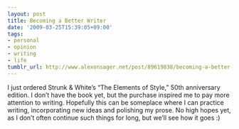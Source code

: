 ```yaml
---
layout: post
title: Becoming a Better Writer
date: '2009-03-25T15:39:05+09:00'
tags:
- personal
- opinion
- writing
- life
tumblr_url: http://www.alexonsager.net/post/89619838/becoming-a-better-writer
---
```

<p>I just ordered Strunk &amp; White&rsquo;s &ldquo;The Elements of Style,&rdquo; 50th anniversary edition. I don&rsquo;t have the book yet, but the purchase inspired me to pay more attention to writing. Hopefully this can be someplace where I can practice writing, incorporating new ideas and polishing my prose. No high hopes yet, as I don&rsquo;t often continue such things for long, but we&rsquo;ll see how it goes :)</p>
